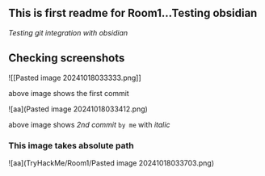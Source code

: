 ## This is first readme for Room1...Testing obsidian

*Testing git integration with obsidian*


## Checking screenshots

![[Pasted image 20241018033333.png]]

above image shows the first commit

![aa](Pasted image 20241018033412.png)

above image shows *2nd commit* `by me` 
with _italic_

### This image takes absolute path
![aa](TryHackMe/Room1/Pasted image 20241018033703.png)
